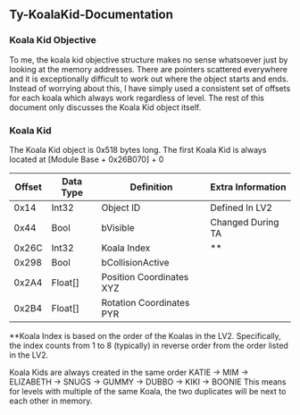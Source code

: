 ## Ty-KoalaKid-Documentation

### Koala Kid Objective

To me, the koala kid objective structure makes no sense whatsoever just by looking at the memory addresses.
There are pointers scattered everywhere and it is exceptionally difficult to work out where the object starts and ends.
Instead of worrying about this, I have simply used a consistent set of offsets for each koala which always work regardless of level.
The rest of this document only discusses the Koala Kid object itself.

### Koala Kid

The Koala Kid object is 0x518 bytes long.
The first Koala Kid is always located at [Module Base + 0x26B070] + 0

|Offset|Data Type|Definition|Extra Information|
|---|---|---|---|
|0x14|Int32|Object ID|Defined In LV2|
|0x44|Bool|bVisible|Changed During TA|
|0x26C|Int32|Koala Index|\*\*|
|0x298|Bool|bCollisionActive||
|0x2A4|Float[]|Position Coordinates XYZ||
|0x2B4|Float[]|Rotation Coordinates PYR||

\*\*Koala Index is based on the order of the Koalas in the LV2. Specifically, the index counts from 1 to 8 (typically) in reverse order from the order listed in the LV2.

Koala Kids are always created in the same order
KATIE -> MIM -> ELIZABETH -> SNUGS -> GUMMY -> DUBBO -> KIKI -> BOONIE
This means for levels with multiple of the same Koala, the two duplicates will be next to each other in memory.
